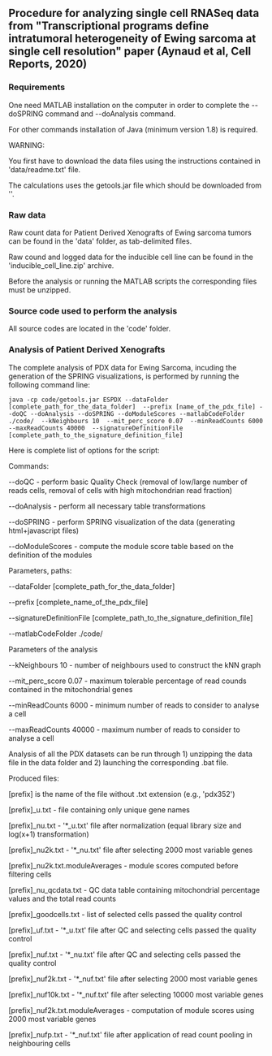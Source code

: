 ## Procedure for analyzing single cell RNASeq data from "Transcriptional programs define intratumoral heterogeneity of Ewing sarcoma at single cell resolution" paper (Aynaud et al, Cell Reports, 2020)

### Requirements

One need MATLAB installation on the computer in order to complete the --doSPRING command and --doAnalysis command.

For other commands installation of Java (minimum version 1.8) is required.

WARNING: 

You first have to download the data files using the instructions contained in 'data/readme.txt' file.

The calculations uses the getools.jar file which should be downloaded from ''.

### Raw data

Raw count data for Patient Derived Xenografts of Ewing sarcoma tumors can be found in the 'data' folder, as tab-delimited files.

Raw cound and logged data for the inducible cell line can be found in the 'inducible_cell_line.zip' archive.

Before the analysis or running the MATLAB scripts the corresponding files must be unzipped.

### Source code used to perform the analysis

All source codes are located in the 'code' folder.


### Analysis of Patient Derived Xenografts

The complete analysis of PDX data for Ewing Sarcoma, incuding the generation of the SPRING visualizations, is performed by running the following command line:

	java -cp code/getools.jar ESPDX --dataFolder [complete_path_for_the_data_folder]  --prefix [name_of_the_pdx_file] --doQC --doAnalysis --doSPRING --doModuleScores --matlabCodeFolder ./code/  --kNeighbours 10  --mit_perc_score 0.07  --minReadCounts 6000  --maxReadCounts 40000  --signatureDefinitionFile [complete_path_to_the_signature_definition_file]

Here is complete list of options for the script:

Commands:

--doQC  - perform basic Quality Check (removal of low/large number of reads cells, removal of cells with high mitochondrian read fraction)

--doAnalysis - perform all necessary table transformations

--doSPRING - perform SPRING visualization of the data (generating html+javascript files)

--doModuleScores - compute the module score table based on the definition of the modules

Parameters, paths:

--dataFolder [complete_path_for_the_data_folder]  

--prefix [complete_name_of_the_pdx_file] 

--signatureDefinitionFile [complete_path_to_the_signature_definition_file]

--matlabCodeFolder ./code/  

Parameters of the analysis

--kNeighbours 10  - number of neighbours used to construct the kNN graph

--mit_perc_score 0.07  - maximum tolerable percentage of read counds contained in the mitochondrial genes

--minReadCounts 6000  - minimum number of reads to consider to analyse a cell

--maxReadCounts 40000 - maximum number of reads to consider to analyse a cell

Analysis of all the PDX datasets can be run through 1) unzipping the data file in the data folder and 2) launching the corresponding .bat file.

Produced files:

[prefix] is the name of the file without .txt extension (e.g., 'pdx352')

[prefix]_u.txt - file containing only unique gene names

[prefix]_nu.txt - '*_u.txt' file after normalization (equal library size and log(x+1) transformation)

[prefix]_nu2k.txt - '*_nu.txt' file after selecting 2000 most variable genes

[prefix]_nu2k.txt.moduleAverages - module scores computed before filtering cells

[prefix]_nu_qcdata.txt - QC data table containing mitochondrial percentage values and the total read counts

[prefix]_goodcells.txt - list of selected cells passed the quality control

[prefix]_uf.txt - '*_u.txt' file after QC and selecting cells passed the quality control

[prefix]_nuf.txt  - '*_nu.txt' file after QC and selecting cells passed the quality control

[prefix]_nuf2k.txt - '*_nuf.txt' file after selecting 2000 most variable genes

[prefix]_nuf10k.txt - '*_nuf.txt' file after selecting 10000 most variable genes

[prefix]_nuf2k.txt.moduleAverages  - computation of module scores using 2000 most variable genes

[prefix]_nufp.txt  - '*_nuf.txt' file after application of read count pooling in neighbouring cells



